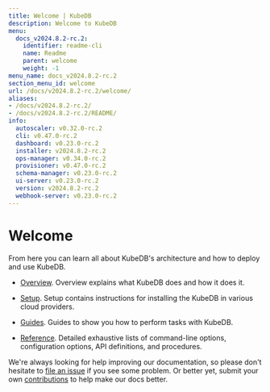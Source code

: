 ```yaml
---
title: Welcome | KubeDB
description: Welcome to KubeDB
menu:
  docs_v2024.8.2-rc.2:
    identifier: readme-cli
    name: Readme
    parent: welcome
    weight: -1
menu_name: docs_v2024.8.2-rc.2
section_menu_id: welcome
url: /docs/v2024.8.2-rc.2/welcome/
aliases:
- /docs/v2024.8.2-rc.2/
- /docs/v2024.8.2-rc.2/README/
info:
  autoscaler: v0.32.0-rc.2
  cli: v0.47.0-rc.2
  dashboard: v0.23.0-rc.2
  installer: v2024.8.2-rc.2
  ops-manager: v0.34.0-rc.2
  provisioner: v0.47.0-rc.2
  schema-manager: v0.23.0-rc.2
  ui-server: v0.23.0-rc.2
  version: v2024.8.2-rc.2
  webhook-server: v0.23.0-rc.2
---
```


# Welcome

From here you can learn all about KubeDB's architecture and how to deploy and use KubeDB.

- [Overview](/docs/v2024.8.2-rc.2/overview/). Overview explains what KubeDB does and how it does it.

- [Setup](/docs/v2024.8.2-rc.2/setup/). Setup contains instructions for installing the KubeDB in various cloud providers.

- [Guides](/docs/v2024.8.2-rc.2/guides/). Guides to show you how to perform tasks with KubeDB.

- [Reference](/docs/v2024.8.2-rc.2/reference/). Detailed exhaustive lists of command-line options, configuration options, API definitions, and procedures.

We're always looking for help improving our documentation, so please don't hesitate to [file an issue](https://github.com/kubedb/project/issues/new) if you see some problem. Or better yet, submit your own [contributions](/docs/v2024.8.2-rc.2/CONTRIBUTING) to help make our docs better.
